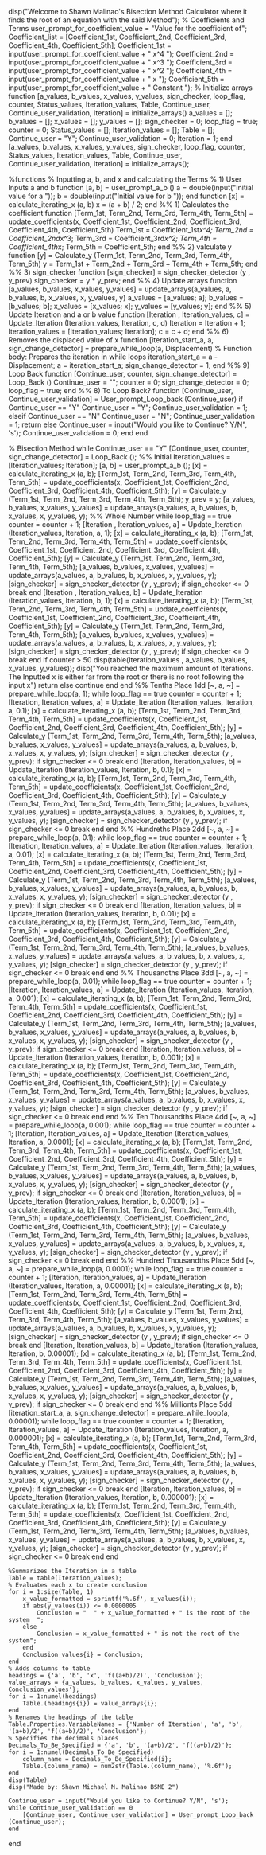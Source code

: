 disp("Welcome to Shawn Malinao's Bisection Method Calculator where it finds the root of an equation with the said Method");
% Coefficients and Terms
user_prompt_for_coefficient_value = "Value for the coefficient of";
Coefficient_list = [Coefficient_1st, Coefficient_2nd, Coefficient_3rd, Coefficient_4th, Coefficient_5th];
Coefficient_1st = input(user_prompt_for_coefficient_value + " x^4 ");
Coefficient_2nd = input(user_prompt_for_coefficient_value + " x^3 ");
Coefficient_3rd = input(user_prompt_for_coefficient_value + " x^2 ");
Coefficient_4th = input(user_prompt_for_coefficient_value + " x ");
Coefficient_5th = input(user_prompt_for_coefficient_value + " Constant ");
% Initialize arrays
function [a_values, b_values, x_values, y_values, sign_checker, loop_flag, counter, Status_values, Iteration_values, Table, Continue_user, Continue_user_validation, Iteration] = initialize_arrays()
a_values = [];
b_values = [];
x_values = [];
y_values = [];
sign_checker = 0;
loop_flag = true;
counter = 0;
Status_values = [];
Iteration_values = [];
Table = [];
Continue_user = "Y";
Continue_user_validation = 0;
Iteration = 1;
end
[a_values, b_values, x_values, y_values, sign_checker, loop_flag, counter, Status_values, Iteration_values, Table, Continue_user, Continue_user_validation, Iteration] = initialize_arrays();

%functions
% Inputting a, b, and x and calculating  the Terms
%   1) User Inputs a and b
function [a, b] = user_prompt_a_b ()
a = double(input("Initial value for a   "));
b = double(input("Initial value for b   "));
end
function [x] = calculate_iterating_x (a, b)
x = (a + b) / 2;
end
%%   1) Calculates the coefficient
function [Term_1st, Term_2nd, Term_3rd, Term_4th, Term_5th] = update_coefficients(x, Coefficient_1st, Coefficient_2nd, Coefficient_3rd, Coefficient_4th, Coefficient_5th)
Term_1st = Coefficient_1st*x^4;
Term_2nd = Coefficient_2nd*x^3;
Term_3rd = Coefficient_3rd*x^2;
Term_4th = Coefficient_4th*x;
Term_5th = Coefficient_5th;
end
%%   2) valculate y
function [y] = Calculate_y (Term_1st, Term_2nd, Term_3rd, Term_4th, Term_5th)
y = Term_1st + Term_2nd + Term_3rd + Term_4th + Term_5th;
end
%%   3) sign_checker
function [sign_checker] = sign_checker_detector (y , y_prev)
sign_checker = y * y_prev;
end
%%   4) Update arrays
function [a_values, b_values, x_values, y_values] = update_arrays(a_values, a, b_values, b, x_values, x, y_values, y)
a_values = [a_values; a];
b_values = [b_values; b];
x_values = [x_values; x];
y_values = [y_values; y];
end
%%   5) Update Iteration and a or b value
function [Iteration , Iteration_values, c] = Update_Iteration (Iteration_values, Iteration, c, d)
Iteration = Iteration + 1;
Iteration_values = [Iteration_values; Iteration];
c = c + d;
end
%%   6) Removes the displaced value of x
function [iteration_start_a, a, sign_change_detector] = prepare_while_loop(a, Displacement)
% Function body: Prepares the iteration in while loops
iteration_start_a = a - Displacement;
a = iteration_start_a;
sign_change_detector = 1;
end
%% 9) Loop Back
function [Continue_user, counter, sign_change_detector] = Loop_Back ()
Continue_user = "";
counter = 0;
sign_change_detector = 0;
loop_flag = true;
end
%%  8) To Loop Back?
function [Continue_user, Continue_user_validation] = User_prompt_Loop_back (Continue_user)
if Continue_user == "Y"
    Continue_user = "Y";
    Continue_user_validation = 1;
elseif Continue_user == "N"
    Continue_user = "N";
    Continue_user_validation = 1;
    return
else
    Continue_user = input("Would you like to Continue? Y/N", 's');
    Continue_user_validation = 0;
end
end


% Bisection Method
while Continue_user == "Y"
    [Continue_user, counter, sign_change_detector] = Loop_Back ();
    %% Initial
    Iteration_values = [Iteration_values; Iteration];
    [a, b] = user_prompt_a_b ();
    [x] = calculate_iterating_x (a, b);
    [Term_1st, Term_2nd, Term_3rd, Term_4th, Term_5th] = update_coefficients(x, Coefficient_1st, Coefficient_2nd, Coefficient_3rd, Coefficient_4th, Coefficient_5th);
    [y] = Calculate_y (Term_1st, Term_2nd, Term_3rd, Term_4th, Term_5th);
    y_prev = y;
    [a_values, b_values, x_values, y_values] = update_arrays(a_values, a, b_values, b, x_values, x, y_values, y);
    %% Whole Number
    while loop_flag == true
        counter = counter + 1;
        [Iteration , Iteration_values, a] = Update_Iteration (Iteration_values, Iteration, a, 1);
        [x] = calculate_iterating_x (a, b);
        [Term_1st, Term_2nd, Term_3rd, Term_4th, Term_5th] = update_coefficients(x, Coefficient_1st, Coefficient_2nd, Coefficient_3rd, Coefficient_4th, Coefficient_5th);
        [y] = Calculate_y (Term_1st, Term_2nd, Term_3rd, Term_4th, Term_5th);
        [a_values, b_values, x_values, y_values] = update_arrays(a_values, a, b_values, b, x_values, x, y_values, y);
        [sign_checker] = sign_checker_detector (y , y_prev);
        if sign_checker <= 0
            break
        end
        [Iteration , Iteration_values, b] = Update_Iteration (Iteration_values, Iteration, b, 1);
        [x] = calculate_iterating_x (a, b);
        [Term_1st, Term_2nd, Term_3rd, Term_4th, Term_5th] = update_coefficients(x, Coefficient_1st, Coefficient_2nd, Coefficient_3rd, Coefficient_4th, Coefficient_5th);
        [y] = Calculate_y (Term_1st, Term_2nd, Term_3rd, Term_4th, Term_5th);
        [a_values, b_values, x_values, y_values] = update_arrays(a_values, a, b_values, b, x_values, x, y_values, y);
        [sign_checker] = sign_checker_detector (y , y_prev);
        if sign_checker <= 0
            break
        end
        if counter > 50
            disp(table(Iteration_values , a_values, b_values, x_values, y_values));
            disp("You reached the maximum amount of Iterations. The Inputted x is either far from the root or there is no root following the input x")
            return
        else
            continue
        end
    end
    %% Tenths Place 1dd
    [~, a, ~] = prepare_while_loop(a, 1);
    while loop_flag == true
        counter = counter + 1;
        [Iteration, Iteration_values, a] = Update_Iteration (Iteration_values, Iteration, a, 0.1);
        [x] = calculate_iterating_x (a, b);
        [Term_1st, Term_2nd, Term_3rd, Term_4th, Term_5th] = update_coefficients(x, Coefficient_1st, Coefficient_2nd, Coefficient_3rd, Coefficient_4th, Coefficient_5th);
        [y] = Calculate_y (Term_1st, Term_2nd, Term_3rd, Term_4th, Term_5th);
        [a_values, b_values, x_values, y_values] = update_arrays(a_values, a, b_values, b, x_values, x, y_values, y);
        [sign_checker] = sign_checker_detector (y , y_prev);
        if sign_checker <= 0
            break
        end
        [Iteration, Iteration_values, b] = Update_Iteration (Iteration_values, Iteration, b, 0.1);
        [x] = calculate_iterating_x (a, b);
        [Term_1st, Term_2nd, Term_3rd, Term_4th, Term_5th] = update_coefficients(x, Coefficient_1st, Coefficient_2nd, Coefficient_3rd, Coefficient_4th, Coefficient_5th);
        [y] = Calculate_y (Term_1st, Term_2nd, Term_3rd, Term_4th, Term_5th);
        [a_values, b_values, x_values, y_values] = update_arrays(a_values, a, b_values, b, x_values, x, y_values, y);
        [sign_checker] = sign_checker_detector (y , y_prev);
        if sign_checker <= 0
            break
        end
    end
    %% Hundreths Place 2dd
    [~, a, ~] = prepare_while_loop(a, 0.1);
    while loop_flag == true
        counter = counter + 1;
        [Iteration, Iteration_values, a] = Update_Iteration (Iteration_values, Iteration, a, 0.01);
        [x] = calculate_iterating_x (a, b);
        [Term_1st, Term_2nd, Term_3rd, Term_4th, Term_5th] = update_coefficients(x, Coefficient_1st, Coefficient_2nd, Coefficient_3rd, Coefficient_4th, Coefficient_5th);
        [y] = Calculate_y (Term_1st, Term_2nd, Term_3rd, Term_4th, Term_5th);
        [a_values, b_values, x_values, y_values] = update_arrays(a_values, a, b_values, b, x_values, x, y_values, y);
        [sign_checker] = sign_checker_detector (y , y_prev);
        if sign_checker <= 0
            break
        end
        [Iteration, Iteration_values, b] = Update_Iteration (Iteration_values, Iteration, b, 0.01);
        [x] = calculate_iterating_x (a, b);
        [Term_1st, Term_2nd, Term_3rd, Term_4th, Term_5th] = update_coefficients(x, Coefficient_1st, Coefficient_2nd, Coefficient_3rd, Coefficient_4th, Coefficient_5th);
        [y] = Calculate_y (Term_1st, Term_2nd, Term_3rd, Term_4th, Term_5th);
        [a_values, b_values, x_values, y_values] = update_arrays(a_values, a, b_values, b, x_values, x, y_values, y);
        [sign_checker] = sign_checker_detector (y , y_prev);
        if sign_checker <= 0
            break
        end
    end
    %% Thousandths Place 3dd
    [~, a, ~] = prepare_while_loop(a, 0.01);
    while loop_flag == true
        counter = counter + 1;
        [Iteration, Iteration_values, a] = Update_Iteration (Iteration_values, Iteration, a, 0.001);
        [x] = calculate_iterating_x (a, b);
        [Term_1st, Term_2nd, Term_3rd, Term_4th, Term_5th] = update_coefficients(x, Coefficient_1st, Coefficient_2nd, Coefficient_3rd, Coefficient_4th, Coefficient_5th);
        [y] = Calculate_y (Term_1st, Term_2nd, Term_3rd, Term_4th, Term_5th);
        [a_values, b_values, x_values, y_values] = update_arrays(a_values, a, b_values, b, x_values, x, y_values, y);
        [sign_checker] = sign_checker_detector (y , y_prev);
        if sign_checker <= 0
            break
        end
        [Iteration, Iteration_values, b] = Update_Iteration (Iteration_values, Iteration, b, 0.001);
        [x] = calculate_iterating_x (a, b);
        [Term_1st, Term_2nd, Term_3rd, Term_4th, Term_5th] = update_coefficients(x, Coefficient_1st, Coefficient_2nd, Coefficient_3rd, Coefficient_4th, Coefficient_5th);
        [y] = Calculate_y (Term_1st, Term_2nd, Term_3rd, Term_4th, Term_5th);
        [a_values, b_values, x_values, y_values] = update_arrays(a_values, a, b_values, b, x_values, x, y_values, y);
        [sign_checker] = sign_checker_detector (y , y_prev);
        if sign_checker <= 0
            break
        end
    end
    %% Ten Thousandths Place 4dd
    [~, a, ~] = prepare_while_loop(a, 0.001);
    while loop_flag == true
        counter = counter + 1;
        [Iteration, Iteration_values, a] = Update_Iteration (Iteration_values, Iteration, a, 0.0001);
        [x] = calculate_iterating_x (a, b);
        [Term_1st, Term_2nd, Term_3rd, Term_4th, Term_5th] = update_coefficients(x, Coefficient_1st, Coefficient_2nd, Coefficient_3rd, Coefficient_4th, Coefficient_5th);
        [y] = Calculate_y (Term_1st, Term_2nd, Term_3rd, Term_4th, Term_5th);
        [a_values, b_values, x_values, y_values] = update_arrays(a_values, a, b_values, b, x_values, x, y_values, y);
        [sign_checker] = sign_checker_detector (y , y_prev);
        if sign_checker <= 0
            break
        end
        [Iteration, Iteration_values, b] = Update_Iteration (Iteration_values, Iteration, b, 0.0001);
        [x] = calculate_iterating_x (a, b);
        [Term_1st, Term_2nd, Term_3rd, Term_4th, Term_5th] = update_coefficients(x, Coefficient_1st, Coefficient_2nd, Coefficient_3rd, Coefficient_4th, Coefficient_5th);
        [y] = Calculate_y (Term_1st, Term_2nd, Term_3rd, Term_4th, Term_5th);
        [a_values, b_values, x_values, y_values] = update_arrays(a_values, a, b_values, b, x_values, x, y_values, y);
        [sign_checker] = sign_checker_detector (y , y_prev);
        if sign_checker <= 0
            break
        end
    end
    %% Hundred Thousandths Place 5dd
    [~, a, ~] = prepare_while_loop(a, 0.0001);
    while loop_flag == true
        counter = counter + 1;
        [Iteration, Iteration_values, a] = Update_Iteration (Iteration_values, Iteration, a, 0.00001);
        [x] = calculate_iterating_x (a, b);
        [Term_1st, Term_2nd, Term_3rd, Term_4th, Term_5th] = update_coefficients(x, Coefficient_1st, Coefficient_2nd, Coefficient_3rd, Coefficient_4th, Coefficient_5th);
        [y] = Calculate_y (Term_1st, Term_2nd, Term_3rd, Term_4th, Term_5th);
        [a_values, b_values, x_values, y_values] = update_arrays(a_values, a, b_values, b, x_values, x, y_values, y);
        [sign_checker] = sign_checker_detector (y , y_prev);
        if sign_checker <= 0
            break
        end
        [Iteration, Iteration_values, b] = Update_Iteration (Iteration_values, Iteration, b, 0.00001);
        [x] = calculate_iterating_x (a, b);
        [Term_1st, Term_2nd, Term_3rd, Term_4th, Term_5th] = update_coefficients(x, Coefficient_1st, Coefficient_2nd, Coefficient_3rd, Coefficient_4th, Coefficient_5th);
        [y] = Calculate_y (Term_1st, Term_2nd, Term_3rd, Term_4th, Term_5th);
        [a_values, b_values, x_values, y_values] = update_arrays(a_values, a, b_values, b, x_values, x, y_values, y);
        [sign_checker] = sign_checker_detector (y , y_prev);
        if sign_checker <= 0
            break
        end
    end
    %% Millionts Place 5dd
    [iteration_start_a, a, sign_change_detector] = prepare_while_loop(a, 0.00001);
    while loop_flag == true
        counter = counter + 1;
        [Iteration, Iteration_values, a] = Update_Iteration (Iteration_values, Iteration, a, 0.000001);
        [x] = calculate_iterating_x (a, b);
        [Term_1st, Term_2nd, Term_3rd, Term_4th, Term_5th] = update_coefficients(x, Coefficient_1st, Coefficient_2nd, Coefficient_3rd, Coefficient_4th, Coefficient_5th);
        [y] = Calculate_y (Term_1st, Term_2nd, Term_3rd, Term_4th, Term_5th);
        [a_values, b_values, x_values, y_values] = update_arrays(a_values, a, b_values, b, x_values, x, y_values, y);
        [sign_checker] = sign_checker_detector (y , y_prev);
        if sign_checker <= 0
            break
        end
        [Iteration, Iteration_values, b] = Update_Iteration (Iteration_values, Iteration, b, 0.000001);
        [x] = calculate_iterating_x (a, b);
        [Term_1st, Term_2nd, Term_3rd, Term_4th, Term_5th] = update_coefficients(x, Coefficient_1st, Coefficient_2nd, Coefficient_3rd, Coefficient_4th, Coefficient_5th);
        [y] = Calculate_y (Term_1st, Term_2nd, Term_3rd, Term_4th, Term_5th);
        [a_values, b_values, x_values, y_values] = update_arrays(a_values, a, b_values, b, x_values, x, y_values, y);
        [sign_checker] = sign_checker_detector (y , y_prev);
        if sign_checker <= 0
            break
        end
    end
    
    %Summarizes the Iteration in a table
    Table = table(Iteration_values);
    % Evaluates each x to create conclusion
    for i = 1:size(Table, 1)
        x_value_formatted = sprintf('%.6f', x_values(i));
        if abs(y_values(i)) <= 0.0000005
            Conclusion = "  " + x_value_formatted + " is the root of the system  ";
        else
            Conclusion = x_value_formatted + " is not the root of the system";
        end
        Conclusion_values{i} = Conclusion;
    end
    % Adds columns to table
    headings = {'a', 'b', 'x', 'f((a+b)/2)', 'Conclusion'};
    value_arrays = {a_values, b_values, x_values, y_values, Conclusion_values'};
    for i = 1:numel(headings)
        Table.(headings{i}) = value_arrays{i};
    end
    % Renames the headings of the table
    Table.Properties.VariableNames = {'Number of Iteration', 'a', 'b', '(a+b)/2', 'f((a+b)/2)', 'Conclusion'};
    % Specifies the decimals places
    Decimals_To_Be_Specified = {'a', 'b', '(a+b)/2', 'f((a+b)/2)'};
    for i = 1:numel(Decimals_To_Be_Specified)
        column_name = Decimals_To_Be_Specified{i};
        Table.(column_name) = num2str(Table.(column_name), '%.6f');
    end
    disp(Table)
    disp("Made by: Shawn Michael M. Malinao BSME 2")

    Continue_user = input("Would you like to Continue? Y/N", 's');
    while Continue_user_validation == 0
        [Continue_user, Continue_user_validation] = User_prompt_Loop_back (Continue_user);
    end
end
